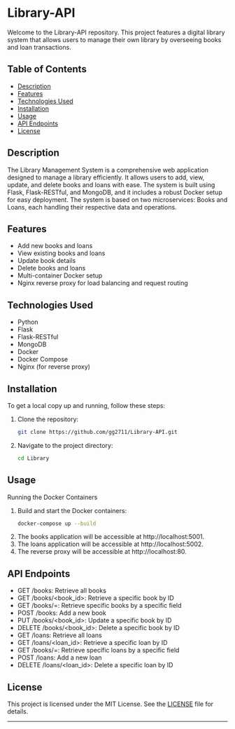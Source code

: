# Library-API
Welcome to the Library-API repository. This project features a digital library system that allows users to manage their own library by overseeing books and loan transactions.

## Table of Contents

- [Description](#description)
- [Features](#features)
- [Technologies Used](#technologies-used)
- [Installation](#installation)
- [Usage](#usage)
- [API Endpoints](#API-Endpoints)
- [License](#license)

## Description

The Library Management System is a comprehensive web application designed to manage a library efficiently. It allows users to add, view, update, and delete books and loans with ease. The system is built using Flask, Flask-RESTful, and MongoDB, and it includes a robust Docker setup for easy deployment. The system is based on two microservices: Books and Loans, each handling their respective data and operations.

## Features

- Add new books and loans
- View existing books and loans
- Update book details
- Delete books and loans
- Multi-container Docker setup
- Nginx reverse proxy for load balancing and request routing

## Technologies Used

- Python
- Flask
- Flask-RESTful
- MongoDB
- Docker
- Docker Compose
- Nginx (for reverse proxy)

## Installation

To get a local copy up and running, follow these steps:

1. Clone the repository:
   ```bash
   git clone https://github.com/gg2711/Library-API.git
   ```
2. Navigate to the project directory:
    ```bash
    cd Library
    ```

## Usage

Running the Docker Containers

1. Build and start the Docker containers:
   ```bash
   docker-compose up --build
   ```
2. The books application will be accessible at http://localhost:5001.
3. The loans application will be accessible at http://localhost:5002.
4. The reverse proxy will be accessible at http://localhost:80.

## API Endpoints

- GET /books: Retrieve all books
- GET /books/<book_id>: Retrieve a specific book by ID
- GET /books/<field>=<value>: Retrieve specific books by a specific field
- POST /books: Add a new book
- PUT /books/<book_id>: Update a specific book by ID
- DELETE /books/<book_id>: Delete a specific book by ID
- GET /loans: Retrieve all loans
- GET /loans/<loan_id>: Retrieve a specific loan by ID
- GET /books/<field>=<value>: Retrieve specific loans by a specific field
- POST /loans: Add a new loan
- DELETE /loans/<loan_id>: Delete a specific loan by ID

## License

This project is licensed under the MIT License. See the [LICENSE](LICENSE) file for details.

---
